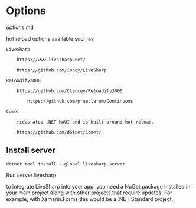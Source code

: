 # Options

options.md

hot reload options available such as 

    LiveSharp
    
        https://www.livesharp.net/

        https://github.com/ionoy/LiveSharp

    Reloadify3000

        https://github.com/Clancey/Reloadify3000

            https://github.com/praeclarum/Continuous

    Comet 
    
        rides atop .NET MAUI and is built around hot reload.

        https://github.com/dotnet/Comet/
        

## Install server 

    dotnet tool install --global livesharp.server

Run server livesharp


to integrate LiveSharp into your app, you need a NuGet package installed in your main project along with other projects that require updates. For example, with Xamarin.Forms this would be a .NET Standard project.

